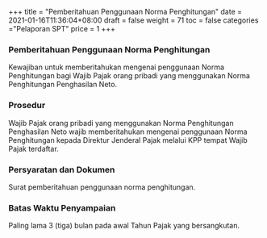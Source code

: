 +++
title = "Pemberitahuan Penggunaan Norma Penghitungan"
date = 2021-01-16T11:36:04+08:00
draft = false
weight = 71
toc = false
categories ="Pelaporan SPT"
price = 1
+++
### Pemberitahuan Penggunaan Norma Penghitungan
Kewajiban untuk memberitahukan mengenai penggunaan Norma Penghitungan bagi Wajib Pajak orang pribadi yang menggunakan Norma Penghitungan Penghasilan Neto.

### Prosedur
Wajib Pajak orang pribadi yang menggunakan Norma Penghitungan Penghasilan Neto wajib memberitahukan mengenai penggunaan Norma Penghitungan kepada Direktur Jenderal Pajak melalui KPP tempat Wajib Pajak terdaftar.

### Persyaratan dan Dokumen
Surat pemberitahuan penggunaan norma penghitungan. 

### Batas Waktu Penyampaian
Paling lama 3 (tiga) bulan pada awal Tahun Pajak yang bersangkutan.